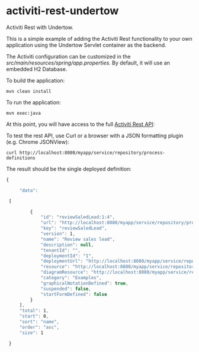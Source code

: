 # activiti-rest-undertow

Activiti Rest with Undertow.

This is a simple example of adding the Activiti Rest functionality to your own application using
the Undertow Servlet container as the backend.

The Activiti configuration can be customized in the *src/main/resources/spring/app.properties*. By default,
it will use an embedded H2 Database.

To build the application:

`mvn clean install`

To run the application:

`mvn exec:java`

At this point, you will have access to the full [Activiti Rest API](http://www.activiti.org/userguide/#_rest_api):

To test the rest API, use Curl or a browser with a JSON formatting plugin (e.g. Chrome JSONView):

`curl http://localhost:8080/myapp/service/repository/process-definitions`

The result should be the single deployed definition:
```javascript
{

     "data":

 [

         {
             "id": "reviewSaledLead:1:4",
             "url": "http://localhost:8080/myapp/service/repository/process-definitions/reviewSaledLead:1:4",
             "key": "reviewSaledLead",
             "version": ​1,
             "name": "Review sales lead",
             "description": null,
             "tenantId": "",
             "deploymentId": "1",
             "deploymentUrl": "http://localhost:8080/myapp/service/repository/deployments/1",
             "resource": "http://localhost:8080/myapp/service/repository/deployments/1/resources/.../activiti-rest-undertow\\target\\classes\\bpmn\\reviewSalesLead.bpmn20.xml",
             "diagramResource": "http://localhost:8080/myapp/service/repository/deployments/1/resources/.../activiti-rest-undertow\\target\\classes\\bpmn\\reviewSalesLead.reviewSaledLead.png",
             "category": "Examples",
             "graphicalNotationDefined": true,
             "suspended": false,
             "startFormDefined": false
         }
     ],
     "total": ​1,
     "start": ​0,
     "sort": "name",
     "order": "asc",
     "size": ​1

 }
 ```